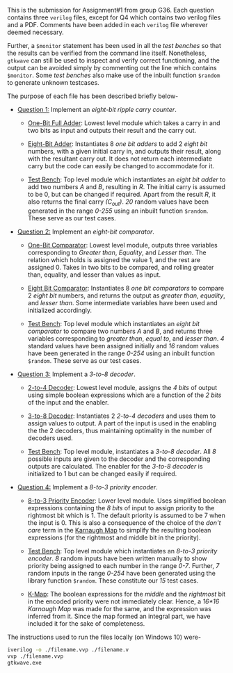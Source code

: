 This is the submission for Assignment#1 from group G36. Each question contains three `verilog` files, except for Q4 which contains two verilog files and a PDF. Comments have been added in each `verilog` file wherever deemed necessary.

Further, a `$monitor` statement has been used in all the *test benches* so that the results can be verified from the command line itself. Nonetheless, `gtkwave` can still be used to inspect and verify correct functioning, and the output can be avoided simply by commenting out the line which contains `$monitor`. Some *test benches* also make use of the inbuilt function `$random` to generate unknown testcases.

The purpose of each file has been described briefly below-

+ <u>Question 1:</u> Implement an *eight-bit ripple carry counter*.

  + [One-Bit Full Adder](./Q1/one_bit_full_adder.v): Lowest level module which takes a carry in and two bits as input and outputs their result and the carry out.

  + [Eight-Bit Adder](./Q1/eight_bit_adder.v): Instantiates 8 *one bit adders* to add 2 *eight bit* numbers, with a given initial carry in, and outputs their result, along with the resultant carry out. It does not return each intermediate carry but the code can easily be changed to accommodate for it.

  + [Test Bench](./Q1/eight_bit_adder_tb.v): Top level module which instantiates an *eight bit adder* to add two numbers *A* and *B*, resulting in *R*. The initial carry is assumed to be 0, but can be changed if required. Apart from the result *R*, it also returns the final carry *(C<sub>out</sub>)*. *20* random values have been generated in the range *0-255* using an inbuilt function `$random`. These serve as our test cases.

+ <u>Question 2:</u> Implement an *eight-bit comparator*.

  + [One-Bit Comparator](./Q2/one_bit_comparator.v): Lowest level module, outputs three variables corresponding to *Greater than*, *Equality*, and *Lesser than*. The relation which holds is assigned the value 1, and the rest are assigned 0. Takes in two bits to be compared, and rolling greater than, equality, and lesser than values as input.

  + [Eight Bit Comparator](./Q2/eight_bit_comparator.v): Instantiates 8 *one bit comparators* to compare 2 *eight bit* numbers, and returns the output as *greater than*, *equality*, and *lesser than*. Some intermediate variables have been used and initialized accordingly.

  + [Test Bench](./Q2/eight_bit_comparator_tb.v): Top level module which instantiates an *eight bit comparator* to compare two numbers *A* and *B*, and returns three variables corresponding to *greater than*, *equal to*, and *lesser than*. *4* standard values have been assigned initially and *16* random values have been generated in the range *0-254* using an inbuilt function `$random`. These serve as our test cases.
  
+ <u>Question 3:</u> Implement a *3-to-8 decoder*.

  + [2-to-4 Decoder](./Q3/two_to_four.v): Lowest level module, assigns the *4 bits* of output using simple boolean expressions which are a function of the *2 bits* of the input and the enabler.

  + [3-to-8 Decoder](./Q3/three_to_eight.v): Instantiates 2 *2-to-4 decoders* and uses them to assign values to output. A part of the input is used in the enabling the the 2 decoders, thus maintaining optimality in the number of decoders used.

  + [Test Bench](./Q3/three_to_eight_tb.v): Top level module, instantiates a *3-to-8 decoder*. All *8* possible inputs are given to the decoder and the corresponding outputs are calculated. The enabler for the *3-to-8 decoder* is initialized to 1 but can be changed easily if required.
  
+ <u>Question 4:</u> Implement a *8-to-3 priority encoder*.

  + [8-to-3 Priority Encoder](./Q4/eight_to_three.v): Lower level module. Uses simplified boolean expressions containing the *8 bits* of input to assign priority to the rightmost bit which is 1. The default priority is assumed to be 7 when the input is 0. This is also a consequence of the choice of the *don't care* term in the [Karnaugh Map](./Q4/KMaps.pdf) to simplify the resulting boolean expressions (for the rightmost and middle bit in the priority).

  + [Test Bench](./Q4/eight_to_three_tb.v): Top level module which instantiates an *8-to-3 priority encoder*. *8* random inputs have been written manually to show priority being assigned to each number in the range *0-7*. Further, *7* random inputs in the range *0-254* have been generated using the library function `$random`. These constitute our *15* test cases.

  + [K-Map](./Q4/KMaps.pdf): The boolean expressions for the *middle* and the *rightmost* bit in the encoded priority were not immediately clear. Hence, a *16\*16 Karnaugh Map* was made for the same, and the expression was inferred from it. Since the map formed an integral part, we have included it for the sake of completeness.


The instructions used to run the files locally (on Windows 10) were-
```bash
iverilog -o ./filename.vvp ./filename.v
vvp ./filename.vvp
gtkwave.exe
```